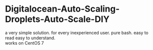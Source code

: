 # Digitalocean-Auto-Scaling-Droplets-Auto-Scale-DIY

a very simple solution. 
for every inexperienced user.
pure bash. easy to read easy to understand.
<br/>
works on CentOS 7
